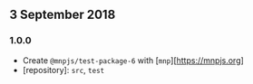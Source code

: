 ## 3 September 2018

### 1.0.0

- Create `@mnpjs/test-package-6` with [`mnp`][https://mnpjs.org]
- [repository]: `src`, `test`
